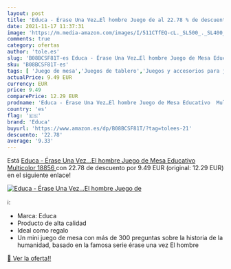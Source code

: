 ```yaml
---
layout: post
title: 'Educa - Érase Una Vez…El hombre Juego de al 22.78 % de descuento'
date: 2021-11-17 11:37:31
image: 'https://m.media-amazon.com/images/I/511CTfEQ-cL._SL500_._SL400_.jpg'
comments: true
category: ofertas
author: 'tole.es'
slug: 'B08BCSF81T-es Educa - Érase Una Vez…El hombre Juego de Mesa Educativo...'
sku: 'B08BCSF81T-es'
tags: [ 'Juego de mesa','Juegos de tablero','Juegos y accesorios para juegos','Juguetes','Juguetes y juegos','de','educa','juego','mesa', ]
actualPrice: 9.49 EUR
currency: EUR
price: 9.49
comparePrice: 12.29 EUR
prodname: 'Educa - Érase Una Vez…El hombre Juego de Mesa Educativo  Multicolor  18856 '
country: 'es'
flag: '🇪🇸'
brand: 'Educa'
buyurl: 'https://www.amazon.es/dp/B08BCSF81T/?tag=tolees-21'
descuento: '22.78'
average: '9.33'
---
```


Está [Educa - Érase Una Vez…El hombre Juego de Mesa Educativo  Multicolor  18856 ](https://www.amazon.es/dp/B08BCSF81T/?tag=tolees-21) con 22.78 de descuento por 9.49 EUR (original: 12.29 EUR) en el siguiente enlace!

[![Educa - Érase Una Vez…El hombre Juego de](https://m.media-amazon.com/images/I/511CTfEQ-cL._SL500_._SL400_.jpg)](https://www.amazon.es/dp/B08BCSF81T/?tag=tolees-21)

ℹ️:

- Marca: Educa
- Producto de alta calidad
- Ideal como regalo
- Un mini juego de mesa con más de 300 preguntas sobre la historia de la humanidad, basado en la famosa serie érase una vez El hombre

[🛒 Ver la oferta!!](https://www.amazon.es/dp/B08BCSF81T/?tag=tolees-21)
